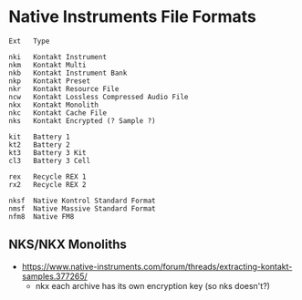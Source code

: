 # Native Instruments File Formats

```
Ext   Type

nki   Kontakt Instrument
nkm   Kontakt Multi
nkb   Kontakt Instrument Bank
nkp   Kontakt Preset
nkr   Kontakt Resource File
ncw   Kontakt Lossless Compressed Audio File
nkx   Kontakt Monolith
nkc   Kontakt Cache File
nks   Kontakt Encrypted (? Sample ?)

kit   Battery 1
kt2   Battery 2
kt3   Battery 3 Kit
cl3   Battery 3 Cell

rex   Recycle REX 1
rx2   Recycle REX 2

nksf  Native Kontrol Standard Format
nmsf  Native Massive Standard Format
nfm8  Native FM8

```

## NKS/NKX Monoliths

- https://www.native-instruments.com/forum/threads/extracting-kontakt-samples.377265/
  - nkx each archive has its own encryption key (so nks doesn't?)
